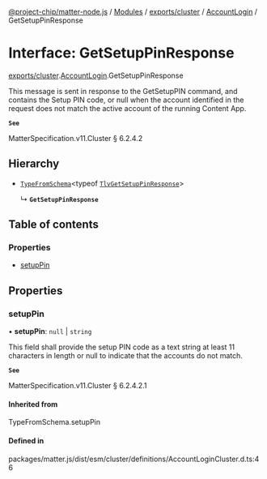[@project-chip/matter-node.js](../README.md) / [Modules](../modules.md) / [exports/cluster](../modules/exports_cluster.md) / [AccountLogin](../modules/exports_cluster.AccountLogin.md) / GetSetupPinResponse

# Interface: GetSetupPinResponse

[exports/cluster](../modules/exports_cluster.md).[AccountLogin](../modules/exports_cluster.AccountLogin.md).GetSetupPinResponse

This message is sent in response to the GetSetupPIN command, and contains the Setup PIN code, or null when the
account identified in the request does not match the active account of the running Content App.

**`See`**

MatterSpecification.v11.Cluster § 6.2.4.2

## Hierarchy

- [`TypeFromSchema`](../modules/exports_tlv.md#typefromschema)\<typeof [`TlvGetSetupPinResponse`](../modules/exports_cluster.AccountLogin.md#tlvgetsetuppinresponse)\>

  ↳ **`GetSetupPinResponse`**

## Table of contents

### Properties

- [setupPin](exports_cluster.AccountLogin.GetSetupPinResponse.md#setuppin)

## Properties

### setupPin

• **setupPin**: ``null`` \| `string`

This field shall provide the setup PIN code as a text string at least 11 characters in length or null to
indicate that the accounts do not match.

**`See`**

MatterSpecification.v11.Cluster § 6.2.4.2.1

#### Inherited from

TypeFromSchema.setupPin

#### Defined in

packages/matter.js/dist/esm/cluster/definitions/AccountLoginCluster.d.ts:46

